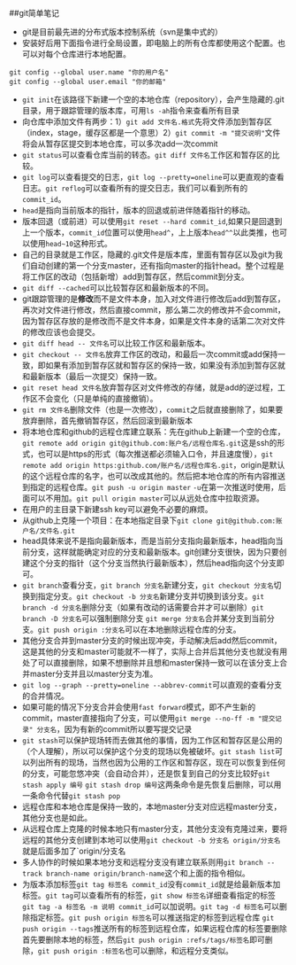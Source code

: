 ##git简单笔记
* git是目前最先进的分布式版本控制系统（svn是集中式的）
* 安装好后用下面指令进行全局设置，即电脑上的所有仓库都使用这个配置。也可以对每个仓库进行本地配置。
```
git config --global user.name "你的用户名"
git config --global user.email "你的邮箱"
```
* `git init`在该路径下新建一个空的本地仓库（repository），会产生隐藏的.git目录，用于跟踪管理的版本库，可用`ls -ah`指令来查看所有目录
* 向仓库中添加文件有两步：1）`git add 文件名.格式`先将文件添加到暂存区（index，stage，缓存区都是一个意思）2）`git commit -m "提交说明"`文件将会从暂存区提交到本地仓库，可以多次add一次commit
* `git status`可以查看仓库当前的转态。`git diff 文件名`工作区和暂存区的比较。
* `git log`可以查看提交的日志，`git log --pretty=oneline`可以更直观的查看日志。`git reflog`可以查看所有的提交日志，我们可以看到所有的`commit_id`。
* `head`是指向当前版本的指针，版本的回退或前进伴随着指针的移动。
* 版本回退（或前进）可以使用`git reset --hard commit_id`,如果只是回退到上一个版本，`commit_id`位置可以使用`head^`，上上版本`head^^`以此类推，也可以使用`head~10`这种形式。
* 自己的目录就是工作区，隐藏的.git文件是版本库，里面有暂存区以及git为我们自动创建的第一个分支master，还有指向master的指针head。整个过程是将工作区的改动（包括新增）add到暂存区，然后commit到分支。
* `git diff --cached`可以比较暂存区和最新版本的不同。
* git跟踪管理的是**修改**而不是文件本身，加入对文件进行修改后add到暂存区，再次对文件进行修改，然后直接commit，那么第二次的修改并不会commit，因为暂存区存放的是修改而不是文件本身，如果是文件本身的话第二次对文件的修改应该也会提交。
* `git diff head -- 文件名`可以比较工作区和最新版本。
* `git checkout -- 文件名`放弃工作区的改动，和最后一次commit或add保持一致，即如果有添加到暂存区就和暂存区的保持一致，如果没有添加到暂存区就和最新版本（最后一次提交）保持一致。
* `git reset head 文件名`放弃暂存区对文件修改的存储，就是add的逆过程，工作区不会变化（只是单纯的直接撤销）。
* `git rm 文件名`删除文件（也是一次修改），`commit`之后就直接删除了，如果要放弃删除，首先撤销暂存区，然后回滚到最新版本
* 将本地仓库和github的远程仓库建立联系：先在github上新建一个空的仓库，`git remote add origin git@github.com:账户名/远程仓库名.git`这是ssh的形式，也可以是https的形式（每次推送都必须输入口令，并且速度慢），`git remote add origin https:github.com/账户名/远程仓库名.git`，origin是默认的这个远程仓库的名字，也可以改成其他的。然后把本地仓库的所有内容推送到指定的远程仓库。`git push -u origin master` `-u`在第一次推送时使用，后面可以不用加。`git pull origin master`可以从远处仓库中拉取资源。
* 在用户的主目录下新建ssh key可以避免不必要的麻烦。
* 从github上克隆一个项目：在本地指定目录下`git clone git@github.com:账户名/文件名.git`
* head具体来说不是指向最新版本，而是当前分支指向最新版本，head指向当前分支，这样就能确定对应的分支和最新版本。git创建分支很快，因为只要创建这个分支的指针（这个分支当然执行最新版本），然后head指向这个分支即可。
* `git branch`查看分支，`git branch 分支名`新建分支，`git checkout 分支名`切换到指定分支。`git checkout -b 分支名`新建分支并切换到该分支。`git branch -d 分支名`删除分支（如果有改动的话需要合并才可以删除）`git branch -D 分支名`可以强制删除分支 `git merge 分支名`合并某分支到当前分支。`git push origin :分支名`可以在本地删除远程仓库的分支。
* 其他分支合并到master分支的时候出现冲突，手动解决后add然后commit，这是其他的分支和master可能就不一样了，实际上合并后其他分支也就没有用处了可以直接删除，如果不想删除并且想和master保持一致可以在该分支上合并master分支并且以master分支为准。
* `git log --graph --pretty=oneline --abbrev-commit`可以直观的查看分支的合并情况。
* 如果可能的情况下分支合并会使用`fast forward`模式，即不产生新的commit，master直接指向了分支，可以使用`git merge --no-ff -m "提交记录" 分支名`，因为有新的commit所以要写提交记录
* `git stash`可以保护现场转而去做其他的事情，因为工作区和暂存区是公用的（个人理解），所以可以保护这个分支的现场以免被破坏。`git stash list`可以列出所有的现场，当然也因为公用的工作区和暂存区，现在可以恢复到任何的分支，可能忽悠冲突（会自动合并），还是恢复到自己的分支比较好`git stash apply 编号` `git stash drop 编号`这两条命令是先恢复后删除，可以用一条命令代替`git stash pop`
* 远程仓库和本地仓库是保持一致的，本地master分支对应远程master分支，其他分支也是如此。
* 从远程仓库上克隆的时候本地只有master分支，其他分支没有克隆过来，要将远程的其他分支创建到本地可以使用`git checkout -b 分支名 origin/分支名`就是后面多加了`origin/分支名
* 多人协作的时候如果本地分支和远程分支没有建立联系则用`git branch --track branch-name origin/branch-name`这个和上面的指令相似。
* 为版本添加标签`git tag 标签名 commit_id`没有`commit_id`就是给最新版本加标签。`git tag`可以查看所有的标签，`git show 标签名`详细查看指定的标签 `git tag -a 标签名 -m 说明 commit_id`可以加说明。`git tag -d 标签名`可以删除指定标签。`git push origin 标签名`可以推送指定的标签到远程仓库 `git push origin --tags`推送所有的标签到远程仓库，如果远程仓库的标签要删除首先要删除本地的标签，然后`git push origin :refs/tags/标签名`即可删除，`git push origin :标签名`也可以删除，和远程分支类似。
